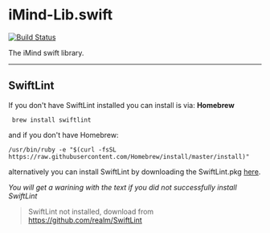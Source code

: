 # iMind-Lib.swift

[![Build Status](https://travis-ci.org/imindeu/iMind-Lib.swift.svg?branch=master)](https://travis-ci.org/imindeu/iMind-Lib.swift)

The iMind swift library.

---
## SwiftLint
If you don't have SwiftLint installed you can install is via:
**Homebrew**
```
 brew install swiftlint
```
and if you don't have Homebrew:
```
/usr/bin/ruby -e "$(curl -fsSL https://raw.githubusercontent.com/Homebrew/install/master/install)"
```

alternatively you can install SwiftLint by downloading the SwiftLint.pkg [here](https://github.com/realm/SwiftLint/releases/latest).

*You will get a warining with the text if you did not successfully install SwiftLint*
> SwiftLint not installed, download from https://github.com/realm/SwiftLint
